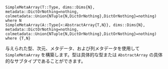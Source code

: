 ```
SimpleMetaArray(T::Type, dims::Dims{N}, metadata::DictOrNothing=nothing, colmetadata::Union{NTuple{N,DictOrNothing},DictOrNothing}=nothing) where N
SimpleMetaArray(A::Type{<:AbstractArray{T,N}}, dims::Dims{N}, metadata::DictOrNothing=nothing, colmetadata::Union{NTuple{N,DictOrNothing},DictOrNothing}=nothing) where {T,N}
```

与えられた型、次元、メタデータ、および列メタデータを使用して `SimpleMetaArray` を構築します。型は具体的な型または `AbstractArray` の具体的なサブタイプであることができます。
